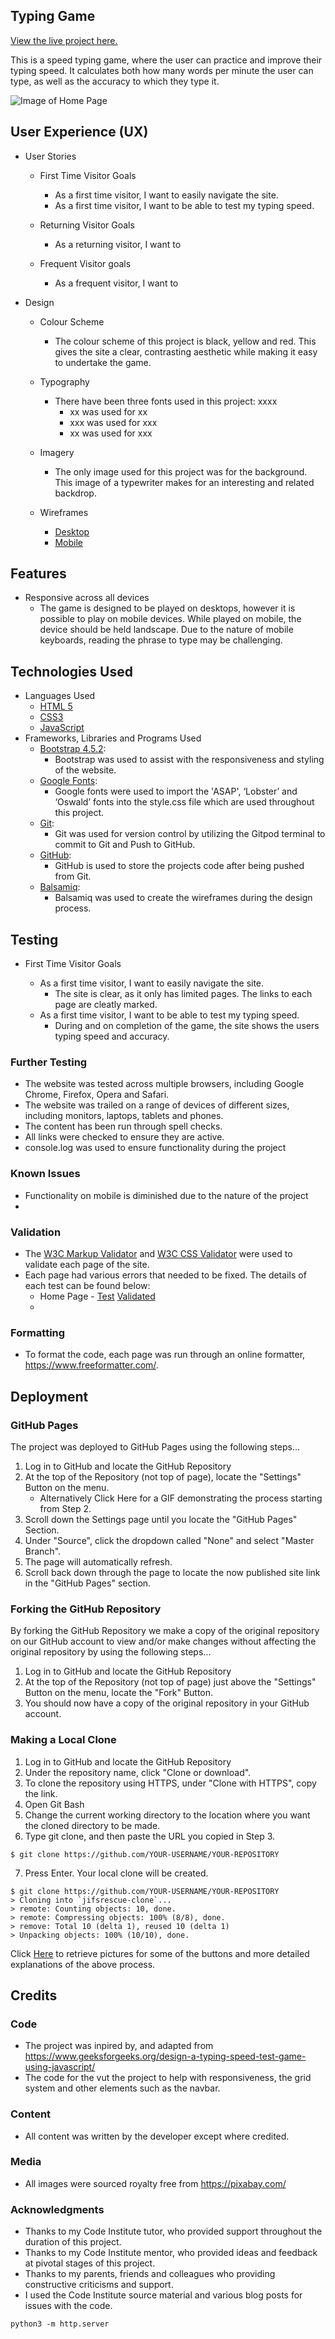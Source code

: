 ## Typing Game


[View the live project here.](link)

This is a speed typing game, where the user can practice and improve their typing speed. It calculates both how many words per minute the user can type, as well as the accuracy to which they type it.

![Image of Home Page](./assets/images/bannerimage.jpg)

## User Experience (UX)

- User Stories

  - First Time Visitor Goals

    - As a first time visitor, I want to easily navigate the site.
    - As a first time visitor, I want to be able to test my typing speed.
    

  - Returning Visitor Goals

    - As a returning visitor, I want to

  - Frequent Visitor goals

    - As a frequent visitor, I want to

- Design

  - Colour Scheme

    - The colour scheme of this project is black, yellow and red. This gives the site a clear, contrasting aesthetic while making it easy to undertake the game. 

  - Typography

    - There have been three fonts used in this project: xxxx
      - xx was used for xx
      - xxx was used for xxx
      - xx was used for xxx

  - Imagery

    - The only image used for this project was for the background. This image of a typewriter makes for an interesting and related backdrop. 

  - Wireframes
    - [Desktop](./assets/images/wireframes/desktop)
    - [Mobile](./assets/images/wireframes/mobile)

## Features

- Responsive across all devices
  - The game is designed to be played on desktops, however it is possible to play on mobile devices. While played on mobile, the device should be held landscape. Due to the nature of mobile keyboards, reading the phrase to type may be challenging.


## Technologies Used

- Languages Used
  - [HTML 5](https://en.wikipedia.org/wiki/HTML5)
  - [CSS3](https://en.wikipedia.org/wiki/Cascading_Style_Sheets)
  - [JavaScript](https://en.wikipedia.org/wiki/JavaScript)
- Frameworks, Libraries and Programs Used
  - [Bootstrap 4.5.2](https://getbootstrap.com/):
    - Bootstrap was used to assist with the responsiveness and styling of the website.
  - [Google Fonts](https://fonts.google.com/):
    - Google fonts were used to import the 'ASAP', ‘Lobster’ and ‘Oswald’ fonts into the style.css file which are used throughout this project.
  - [Git](https://git-scm.com/):
    - Git was used for version control by utilizing the Gitpod terminal to commit to Git and Push to GitHub.
  - [GitHub](https://github.com/):
    - GitHub is used to store the projects code after being pushed from Git.
  - [Balsamiq](https://balsamiq.com/):
    - Balsamiq was used to create the wireframes during the design process.

## Testing

  - First Time Visitor Goals

    - As a first time visitor, I want to easily navigate the site.
        - The site is clear, as it only has limited pages. The links to each page are cleatly marked.
    - As a first time visitor, I want to be able to test my typing speed.
        - During and on completion of the game, the site shows the users typing speed and accuracy.

### Further Testing

- The website was tested across multiple browsers, including Google Chrome, Firefox, Opera and Safari.
- The website was trailed on a range of devices of different sizes, including monitors, laptops, tablets and phones.
- The content has been run through spell checks.
- All links were checked to ensure they are active.
- console.log was used to ensure functionality during the project

### Known Issues

- Functionality on mobile is diminished due to the nature of the project
 - 

 ### Validation

- The [W3C Markup Validator](https://jigsaw.w3.org/css-validator/#validate_by_input) and [W3C CSS Validator](https://jigsaw.w3.org/css-validator/#validate_by_input) were used to validate each page of the site.
- Each page had various errors that needed to be fixed. The details of each test can be found below:
  - Home Page - [Test]() [Validated]()
  - 

 ### Formatting

- To format the code, each page was run through an online formatter, https://www.freeformatter.com/.


## Deployment

### GitHub Pages

The project was deployed to GitHub Pages using the following steps...

1. Log in to GitHub and locate the GitHub Repository
2. At the top of the Repository (not top of page), locate the "Settings" Button on the menu.
   - Alternatively Click Here for a GIF demonstrating the process starting from Step 2.
3. Scroll down the Settings page until you locate the "GitHub Pages" Section.
4. Under "Source", click the dropdown called "None" and select "Master Branch".
5. The page will automatically refresh.
6. Scroll back down through the page to locate the now published site link in the "GitHub Pages" section.

### Forking the GitHub Repository

By forking the GitHub Repository we make a copy of the original repository on our GitHub account to view and/or make changes without affecting the original repository by using the following steps...

1. Log in to GitHub and locate the GitHub Repository
2. At the top of the Repository (not top of page) just above the "Settings" Button on the menu, locate the "Fork" Button.
3. You should now have a copy of the original repository in your GitHub account.

### Making a Local Clone

1. Log in to GitHub and locate the GitHub Repository
2. Under the repository name, click "Clone or download".
3. To clone the repository using HTTPS, under "Clone with HTTPS", copy the link.
4. Open Git Bash
5. Change the current working directory to the location where you want the cloned directory to be made.
6. Type git clone, and then paste the URL you copied in Step 3.

```
$ git clone https://github.com/YOUR-USERNAME/YOUR-REPOSITORY
```

7. Press Enter. Your local clone will be created.

```
$ git clone https://github.com/YOUR-USERNAME/YOUR-REPOSITORY
> Cloning into `jifsrescue-clone`...
> remote: Counting objects: 10, done.
> remote: Compressing objects: 100% (8/8), done.
> remove: Total 10 (delta 1), reused 10 (delta 1)
> Unpacking objects: 100% (10/10), done.
```

Click [Here](https://help.github.com/en/github/creating-cloning-and-archiving-repositories/cloning-a-repository#cloning-a-repository-to-github-desktop) to retrieve pictures for some of the buttons and more detailed explanations of the above process.

## Credits

### Code

- The project was inpired by, and adapted from https://www.geeksforgeeks.org/design-a-typing-speed-test-game-using-javascript/
- The code for the vut the project to help with responsiveness, the grid system and other elements such as the navbar.

### Content

- All content was written by the developer except where credited.

### Media

- All images were sourced royalty free from https://pixabay.com/


### Acknowledgments

- Thanks to my Code Institute tutor, who provided support throughout the duration of this project.
- Thanks to my Code Institute mentor, who provided ideas and feedback at pivotal stages of this project.
- Thanks to my parents, friends and colleagues who providing constructive criticisms and support.
- I used the Code Institute source material and various blog posts for issues with the code.




`python3 -m http.server`

